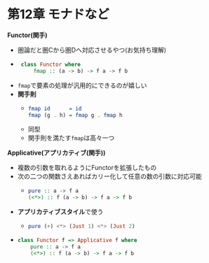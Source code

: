 # 第12章 モナドなど

**Functor(関手)**
 - 圏論だと圏Cから圏Dへ対応させるやつ(お気持ち理解)
 - ```haskell
    class Functor where
        fmap :: (a -> b) -> f a -> f b
   ```
 - `fmap`で要素の処理が汎用的にできるのが嬉しい
 - **関手則**
   - ```haskell
     fmap id      = id
     fmap (g . h) = fmap g . fmap h
     ```
   - 同型
   - 関手則を満たす`fmap`は高々一つ

**Applicative(アプリカティブ(関手))**
 - 複数の引数を取れるようにFunctorを拡張したもの
 - 次の二つの関数さえあればカリー化して任意の数の引数に対応可能
   - ```haskell
     pure :: a -> f a
     (<*>) :: f (a -> b) -> f a -> f b
     ```
 - **アプリカティブスタイル**で使う
   - ```haskell
     pure (+) <*> (Just 1) <*> (Just 2)
     ```
 - ```haskell
   class Functor f => Applicative f where
       pure :: a -> f a
       (<*>) :: f (a -> b) -> f a -> f b 
   ```